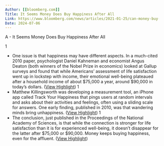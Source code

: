 ```yaml
---
Author: [[bloomberg.com]]
Title: It Seems Money Does Buy Happiness After All
Link: https://www.bloomberg.com/news/articles/2021-01-25/can-money-buy-you-happiness-yes-but-there-s-a-catch
Date: 2024-07-06
---
```

A - It Seems Money Does Buy Happiness After All

1
- One issue is that happiness may have different aspects. In a much-cited 2010 paper, psychologist Daniel Kahneman and economist Angus Deaton (both winners of the Nobel Prize in economics) looked at Gallup surveys and found that while Americans’ assessment of life satisfaction went up in lockstep with income, their emotional well-being plateaued after a household income of about $75,000 a year, around $90,000 in today’s dollars. ([View Highlight](https://instapaper.com/read/1381458835/15319405))
1
- Matthew Killingsworth was developing a measurement tool, an iPhone app called Track Your Happiness that pings users at random intervals and asks about their activities and feelings, often using a sliding scale for answers. One early finding, published in 2010, was that wandering minds bring unhappiness. ([View Highlight](https://instapaper.com/read/1381458835/15319414))
1
- The conclusion, just published in the Proceedings of the National Academy of Sciences, is that while the connection is stronger for life satisfaction than it is for experienced well-being, it doesn’t disappear for the latter after $75,000 or $90,000. Money keeps buying happiness, even for the affluent. ([View Highlight](https://instapaper.com/read/1381458835/15319419))
